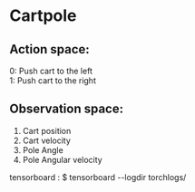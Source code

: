 # Cartpole

## Action space:
0: Push cart to the left \
1: Push cart to the right


## Observation space:
1. Cart position
2. Cart velocity
3. Pole Angle
4. Pole Angular velocity

tensorboard :
$ tensorboard --logdir torchlogs/